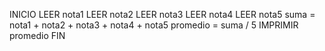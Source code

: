INICIO
    LEER nota1
    LEER nota2
    LEER nota3
    LEER nota4
    LEER nota5
    suma = nota1 + nota2 + nota3 + nota4 + nota5
    promedio = suma / 5
    IMPRIMIR promedio
FIN
